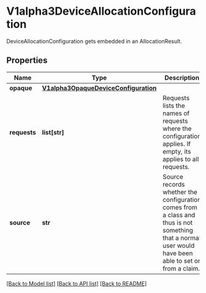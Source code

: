 # V1alpha3DeviceAllocationConfiguration

DeviceAllocationConfiguration gets embedded in an AllocationResult.

## Properties
Name | Type | Description | Notes
------------ | ------------- | ------------- | -------------
**opaque** | [**V1alpha3OpaqueDeviceConfiguration**](V1alpha3OpaqueDeviceConfiguration.md) |  | [optional] 
**requests** | **list[str]** | Requests lists the names of requests where the configuration applies. If empty, its applies to all requests. | [optional] 
**source** | **str** | Source records whether the configuration comes from a class and thus is not something that a normal user would have been able to set or from a claim. | 

[[Back to Model list]](../README.md#documentation-for-models) [[Back to API list]](../README.md#documentation-for-api-endpoints) [[Back to README]](../README.md)


